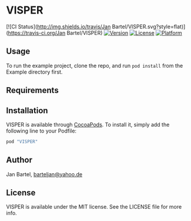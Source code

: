 # VISPER

[![CI Status](http://img.shields.io/travis/Jan Bartel/VISPER.svg?style=flat)](https://travis-ci.org/Jan Bartel/VISPER)
[![Version](https://img.shields.io/cocoapods/v/VISPER.svg?style=flat)](http://cocoapods.org/pods/VISPER)
[![License](https://img.shields.io/cocoapods/l/VISPER.svg?style=flat)](http://cocoapods.org/pods/VISPER)
[![Platform](https://img.shields.io/cocoapods/p/VISPER.svg?style=flat)](http://cocoapods.org/pods/VISPER)

## Usage

To run the example project, clone the repo, and run `pod install` from the Example directory first.

## Requirements

## Installation

VISPER is available through [CocoaPods](http://cocoapods.org). To install
it, simply add the following line to your Podfile:

```ruby
pod "VISPER"
```

## Author

Jan Bartel, barteljan@yahoo.de

## License

VISPER is available under the MIT license. See the LICENSE file for more info.
